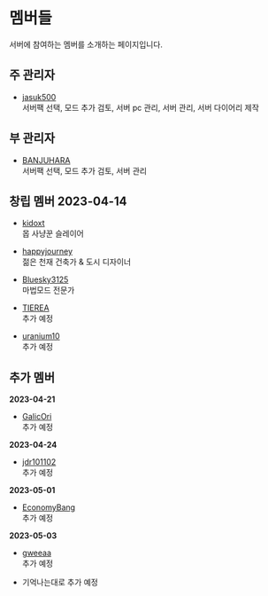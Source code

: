 # 멤버들

서버에 참여하는 멤버를 소개하는 페이지입니다.

## 주 관리자
- [jasuk500](jasuk500.md)  
서버팩 선택, 모드 추가 검토, 서버 pc 관리, 서버 관리, 서버 다이어리 제작

## 부 관리자
- [BANJUHARA](BANJUHARA.md)  
서버팩 선택, 모드 추가 검토, 서버 관리

## 창립 멤버 2023-04-14
- [kidoxt](kidoxt.md)  
몹 사냥꾼 슬레이어

- [happyjourney](happyjourney.md)  
젊은 천재 건축가 & 도시 디자이너

- [Bluesky3125](Bluesky3125.md)  
마법모드 전문가

- [TIEREA](TIEREA.md)  
추가 예정

- [uranium10](uranium10.md)  
추가 예정

## 추가 멤버 
**2023-04-21**
- [GalicOri](GarlicOri.md)  
추가 예정

**2023-04-24**
- [jdr101102](jdr101102.md)  
추가 예정

**2023-05-01**
- [EconomyBang](EconomyBang.md)  
추가 예정

**2023-05-03**
- [gweeaa](gweeaa.md)  
추가 예정

- 기억나는대로 추가 예정